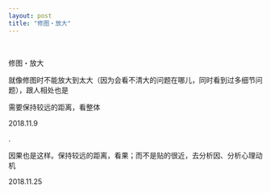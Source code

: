 ```yaml
---
layout: post
title: "修图・放大"
---
```


  
&nbsp;
&nbsp;


修图・放大

就像修图时不能放大到太大（因为会看不清大的问题在哪儿，同时看到过多细节问题），跟人相处也是

需要保持较远的距离，看整体

2018.11.9

.

因果也是这样。保持较远的距离，看果；而不是贴的很近，去分析因、分析心理动机

2018.11.25